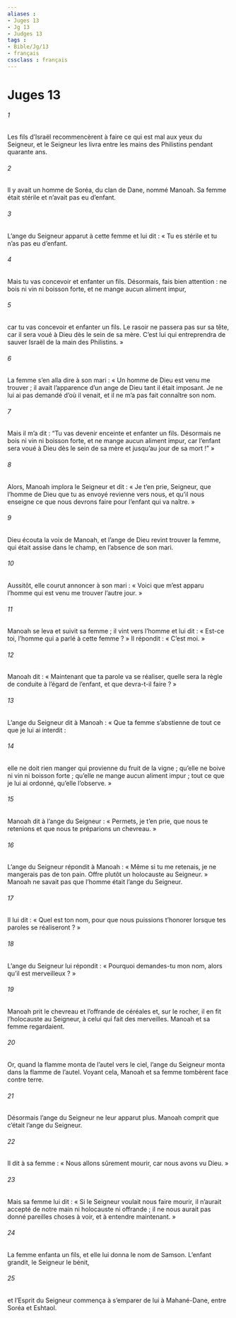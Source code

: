 ```yaml
---
aliases : 
- Juges 13
- Jg 13
- Judges 13
tags : 
- Bible/Jg/13
- français
cssclass : français
---
```


# Juges 13

###### 1
Les fils d’Israël recommencèrent à faire ce qui est mal aux yeux du Seigneur, et le Seigneur les livra entre les mains des Philistins pendant quarante ans.
###### 2
Il y avait un homme de Soréa, du clan de Dane, nommé Manoah. Sa femme était stérile et n’avait pas eu d’enfant.
###### 3
L’ange du Seigneur apparut à cette femme et lui dit : « Tu es stérile et tu n’as pas eu d’enfant.
###### 4
Mais tu vas concevoir et enfanter un fils. Désormais, fais bien attention : ne bois ni vin ni boisson forte, et ne mange aucun aliment impur,
###### 5
car tu vas concevoir et enfanter un fils. Le rasoir ne passera pas sur sa tête, car il sera voué à Dieu dès le sein de sa mère. C’est lui qui entreprendra de sauver Israël de la main des Philistins. »
###### 6
La femme s’en alla dire à son mari : « Un homme de Dieu est venu me trouver ; il avait l’apparence d’un ange de Dieu tant il était imposant. Je ne lui ai pas demandé d’où il venait, et il ne m’a pas fait connaître son nom.
###### 7
Mais il m’a dit : “Tu vas devenir enceinte et enfanter un fils. Désormais ne bois ni vin ni boisson forte, et ne mange aucun aliment impur, car l’enfant sera voué à Dieu dès le sein de sa mère et jusqu’au jour de sa mort !” »
###### 8
Alors, Manoah implora le Seigneur et dit : « Je t’en prie, Seigneur, que l’homme de Dieu que tu as envoyé revienne vers nous, et qu’il nous enseigne ce que nous devrons faire pour l’enfant qui va naître. »
###### 9
Dieu écouta la voix de Manoah, et l’ange de Dieu revint trouver la femme, qui était assise dans le champ, en l’absence de son mari.
###### 10
Aussitôt, elle courut annoncer à son mari : « Voici que m’est apparu l’homme qui est venu me trouver l’autre jour. »
###### 11
Manoah se leva et suivit sa femme ; il vint vers l’homme et lui dit : « Est-ce toi, l’homme qui a parlé à cette femme ? » Il répondit : « C’est moi. »
###### 12
Manoah dit : « Maintenant que ta parole va se réaliser, quelle sera la règle de conduite à l’égard de l’enfant, et que devra-t-il faire ? »
###### 13
L’ange du Seigneur dit à Manoah : « Que ta femme s’abstienne de tout ce que je lui ai interdit :
###### 14
elle ne doit rien manger qui provienne du fruit de la vigne ; qu’elle ne boive ni vin ni boisson forte ; qu’elle ne mange aucun aliment impur ; tout ce que je lui ai ordonné, qu’elle l’observe. »
###### 15
Manoah dit à l’ange du Seigneur : « Permets, je t’en prie, que nous te retenions et que nous te préparions un chevreau. »
###### 16
L’ange du Seigneur répondit à Manoah : « Même si tu me retenais, je ne mangerais pas de ton pain. Offre plutôt un holocauste au Seigneur. » Manoah ne savait pas que l’homme était l’ange du Seigneur.
###### 17
Il lui dit : « Quel est ton nom, pour que nous puissions t’honorer lorsque tes paroles se réaliseront ? »
###### 18
L’ange du Seigneur lui répondit : « Pourquoi demandes-tu mon nom, alors qu’il est merveilleux ? »
###### 19
Manoah prit le chevreau et l’offrande de céréales et, sur le rocher, il en fit l’holocauste au Seigneur, à celui qui fait des merveilles. Manoah et sa femme regardaient.
###### 20
Or, quand la flamme monta de l’autel vers le ciel, l’ange du Seigneur monta dans la flamme de l’autel. Voyant cela, Manoah et sa femme tombèrent face contre terre.
###### 21
Désormais l’ange du Seigneur ne leur apparut plus. Manoah comprit que c’était l’ange du Seigneur.
###### 22
Il dit à sa femme : « Nous allons sûrement mourir, car nous avons vu Dieu. »
###### 23
Mais sa femme lui dit : « Si le Seigneur voulait nous faire mourir, il n’aurait accepté de notre main ni holocauste ni offrande ; il ne nous aurait pas donné pareilles choses à voir, et à entendre maintenant. »
###### 24
La femme enfanta un fils, et elle lui donna le nom de Samson. L’enfant grandit, le Seigneur le bénit,
###### 25
et l’Esprit du Seigneur commença à s’emparer de lui à Mahané-Dane, entre Soréa et Eshtaol.
